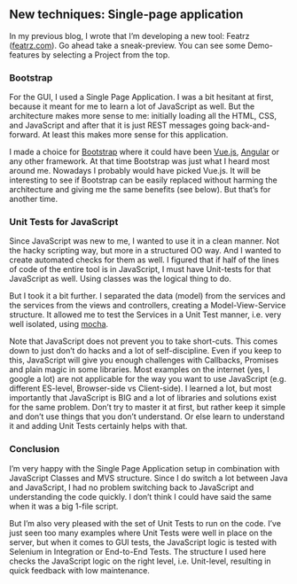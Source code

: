 ## New techniques: Single-page application

In my previous blog, I wrote that I’m developing a new tool: Featrz ([featrz.com](https://featrz.com/)). Go ahead take a sneak-preview. You can see some Demo-features by selecting a Project from the top.

### Bootstrap
For the GUI, I used a Single Page Application. I was a bit hesitant at first, because it meant for me to learn a lot of JavaScript as well. But the architecture makes more sense to me: initially loading all the HTML, CSS, and JavaScript and after that it is just REST messages going back-and-forward. At least this makes more sense for this application.

I made a choice for [Bootstrap](https://getbootstrap.com/) where it could have been [Vue.js](https://vuejs.org/), [Angular](https://angular.io/) or any other framework. At that time Bootstrap was just what I heard most around me. Nowadays I probably would have picked Vue.js. It will be interesting to see if Bootstrap can be easily replaced without harming the architecture and giving me the same benefits (see below). But that’s for another time.

### Unit Tests for JavaScript
Since JavaScript was new to me, I wanted to use it in a clean manner. Not the hacky scripting way, but more in a structured OO way. And I wanted to create automated checks for them as well. I figured that if half of the lines of code of the entire tool is in JavaScript, I must have Unit-tests for that JavaScript as well. Using classes was the logical thing to do.

But I took it a bit further. I separated the data (model) from the services and the services from the views and controllers, creating a Model-View-Service structure. It allowed me to test the Services in a Unit Test manner, i.e. very well isolated, using [mocha](https://mochajs.org/).

Note that JavaScript does not prevent you to take short-cuts. This comes down to just don’t do hacks and a lot of self-discipline. Even if you keep to this, JavaScript will give you enough challenges with Callbacks, Promises and plain magic in some libraries. Most examples on the internet (yes, I google a lot) are not applicable for the way you want to use JavaScript (e.g. different ES-level, Browser-side vs Client-side). I learned a lot, but most importantly that JavaScript is BIG and a lot of libraries and solutions exist for the same problem. Don’t try to master it at first, but rather keep it simple and don’t use things that you don’t understand. Or else learn to understand it and adding Unit Tests certainly helps with that.

### Conclusion
I’m very happy with the Single Page Application setup in combination with JavaScript Classes and MVS structure. Since I do switch a lot between Java and JavaScript, I had no problem switching back to JavaScript and understanding the code quickly. I don’t think I could have said the same when it was a big 1-file script.

But I’m also very pleased with the set of Unit Tests to run on the code. I’ve just seen too many examples where Unit Tests were well in place on the server, but when it comes to GUI tests, the JavaScript logic is tested with Selenium in Integration or End-to-End Tests. The structure I used here checks the JavaScript logic on the right level, i.e. Unit-level, resulting in quick feedback with low maintenance.